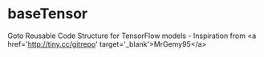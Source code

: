 # baseTensor
Goto Reusable Code Structure for TensorFlow models - Inspiration from &lt;a href='http://tiny.cc/gitrepo' target='_blank'>MrGemy95&lt;/a>
